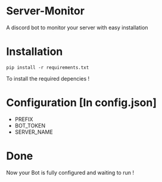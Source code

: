 # Server-Monitor
A discord bot to monitor your server with easy installation

# Installation
```
pip install -r requirements.txt
```
To install the required depencies !

# Configuration [In config.json]

* PREFIX
* BOT_TOKEN
* SERVER_NAME

# Done

Now your Bot is fully configured and waiting to run !
